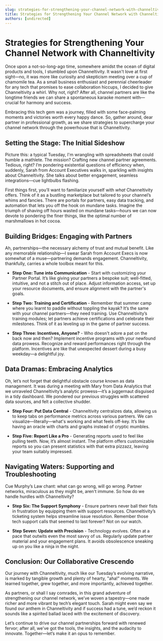 ```yaml
---
slug: strategies-for-strengthening-your-channel-network-with-channeltivity
title: Strategies for Strengthening Your Channel Network with Channeltivity
authors: [undirected]
---
```



# Strategies for Strengthening Your Channel Network with Channeltivity

Once upon a not-so-long-ago time, somewhere amidst the ocean of digital products and tools, I stumbled upon Channeltivity. It wasn't love at first sight—no, it was more like curiosity and skepticism meeting over a cup of chamomile tea. As a small business enthusiast and perennial cheerleader for any tech that promises to ease collaboration hiccups, I decided to give Channeltivity a whirl. Why not, right? After all, channel partners are like the longtime friends we can share a spontaneous karaoke moment with—crucial for harmony and success. 

Embracing this tech gem was a journey, filled with some face-palming moments and victories worth every happy dance. So, gather around, dear partner in professional growth, as we share strategies to supercharge your channel network through the powerhouse that is Channeltivity.

## Setting the Stage: The Initial Sideshow

Picture this: a typical Tuesday, I'm wrangling with spreadsheets that could humble a mathlete. The mission? Crafting new channel partner agreements. Tedious, right? I’m pondering existential questions of efficiency when, suddenly, Sarah from Account Executives walks in, sparkling with insights about Channeltivity. She talks about better engagement, seamless integrations—cue lightbulbs flashing.

First things first, you’ll want to familiarize yourself with *what* Channeltivity offers. Think of it as a bustling marketplace but tailored to your channel’s whims and fancies. There are portals for partners, easy data tracking, and automation that lets you off the hook on mundane tasks. Imagine the triumph of shaving off hours wasted on mundane tasks—hours we can now devote to pondering the finer things, like the optimal number of marshmallows in hot cocoa.

## Building Bridges: Engaging with Partners

Ah, partnerships—the necessary alchemy of trust and mutual benefit. Like any memorable relationship—I swear Sarah from Account Execs is now somewhat of a muse—partnering demands engagement. Channeltivity, thankfully, carries a whole toolbox meant for this.

- **Step One: Tune into Communication** - Start with customizing your Partner Portal. It’s like giving your partners a bespoke suit; well-fitted, intuitive, and not a stitch out of place. Adjust information access, set up your resource documents, and ensure alignment with the partner's goals. 

- **Step Two: Training and Certification** - Remember that summer camp where you learnt to paddle without toppling the kayak? It’s the same with your channel partners—they need training. Use Channeltivity’s training modules; let partners achieve certifications and celebrate their milestones. Think of it as leveling up in the game of partner success. 

- **Step Three: Incentives, Anyone?** - Who doesn't adore a pat on the back now and then? Implement incentive programs with your newfound data prowess. Recognize and reward performances right through the platform. Incentives are like that unexpected dessert during a busy weekday—a delightful joy.

## Data Dramas: Embracing Analytics

Oh, let’s not forget that delightful obstacle course known as data management. It was during a meeting with Mary from Data Analytics that we unraveled Channeltivity’s analytic prowess—it’s a juggernaut disguised in a tidy dashboard. We pondered our previous struggles with scattered data sources, and felt a collective shudder.

- **Step Four: Put Data Central** - Channeltivity centralizes data, allowing us to keep tabs on performance metrics across various partners. We can visualize—literally—what's working and what feels off-key. It’s like having an oracle with charts and graphs instead of cryptic mumbles.

- **Step Five: Report Like a Pro** - Generating reports used to feel like pulling teeth. Now, it’s almost instant. The platform offers customizable reports so you can present statistics with that extra pizzazz, leaving your team suitably impressed.

## Navigating Waters: Supporting and Troubleshooting

Cue Murphy’s Law chant: what can go wrong, will go wrong. Partner networks, miraculous as they might be, aren't immune. So how do we handle hurdles with Channeltivity?

- **Step Six: The Support Symphony** - Ensure partners never ball their fists in frustration by equipping them with support resources. Channeltivity’s ticketing system helps streamline issue resolution. Remember those tech support calls that seemed to last forever? Not on our watch.

- **Step Seven: Update with Precision** - Technology evolves. Often at a pace that outwits even the most savvy of us. Regularly update partner material and your engagement plans. It avoids obsolescence sneaking up on you like a ninja in the night.

## Conclusion: Our Collaborative Crescendo

Our journey with Channeltivity, much like our Tuesday’s evolving narrative, is marked by tangible growth and plenty of hearty, "aha!" moments. We learned together, grew together, and more importantly, achieved together.

As partners, or shall I say comrades, in this grand adventure of strengthening our channel network, we’ve woven a tapestry—one made richer and more vibrant by tech’s elegant touch. Sarah might even say we found our anthem in Channeltivity and if success had a tune, we’d reckon it sounds like a spirited ballad laced with the excitement of discovery.

Let’s continue to drive our channel partnerships forward with renewed fervor; after all, we've got the tools, the insights, and the audacity to innovate. Together—let’s make it an opus to remember.
```